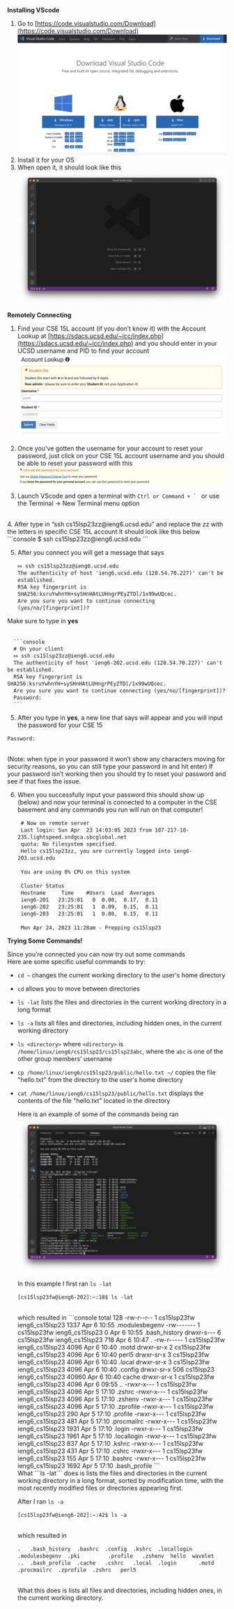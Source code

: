 **Installing VScode**
  1. Go to [https://code.visualstudio.com/Download](https://code.visualstudio.com/Download)
  ![Image](VSCode_Download.png)
  2. Install it for your OS
  3. When open it, it should look like this
  ![Image](VScode.png)

**Remotely Connecting**
  1. Find your CSE 15L account (if you don’t know it) with the Account Lookup at [https://sdacs.ucsd.edu/~icc/index.php](https://sdacs.ucsd.edu/~icc/index.php) and you should enter in your UCSD username and PID to find your account 
  ![Image](AL.png) <br>
  
  2. Once you've gotten the username for your account to reset your password, just click on your CSE 15L account username and you should be able to reset your password with this ![Image](password.png) <br>
  3. Launch VScode and open a terminal with
  ```Ctrl or Command + ` ```
  or use the Terminal -> New Terminal menu option
  <br>
  4. After type in “ssh cs15lsp23zz@ieng6.ucsd.edu” and replace the zz with the letters in specific CSE 15L account 
  It should look like this below <br>
      ```console
      $ ssh cs15lsp23zz@ieng6.ucsd.edu
      ```
<br>

  5. After you connect you will get a message that says 
      ```console
      ⤇ ssh cs15lsp23zz@ieng6.ucsd.edu
      The authenticity of host 'ieng6.ucsd.edu (128.54.70.227)' can't be established. 
      RSA key fingerprint is SHA256:ksruYwhnYH+sySHnHAtLUHngrPEyZTDl/1x99wUQcec.
      Are you sure you want to continue connecting (yes/no/[fingerprint])?
      ```
  Make sure to type in **yes** <br>
        <br>
        
        
      ```console
      # On your client
      ⤇ ssh cs15lsp23zz@ieng6.ucsd.edu
      The authenticity of host 'ieng6-202.ucsd.edu (128.54.70.227)' can't be established.
      RSA key fingerprint is SHA256:ksruYwhnYH+sySHnHAtLUHngrPEyZTDl/1x99wUQcec.
      Are you sure you want to continue connecting (yes/no/[fingerprint])? 
      Password:  
      ```
  5. After you type in **yes**, a new line that says will appear and you will input the 
     password for your CSE 15
  ```console
  Password:  
  ``` 
  <br> (Note: when type in your password it won’t show any characters moving 
   for security reasons, so you can still type your password in and hit enter) If your password isn’t 
   working then you should try to reset your password and see if that fixes the issue. <br>
      
  6. When you successfully input your password this should show up (below) and now your terminal is connected 
     to a computer in the CSE basement and any commands you run will run on that computer!
     
     ```console
      # Now on remote server
      Last login: Sun Apr  23 14:03:05 2023 from 107-217-10-235.lightspeed.sndgca.sbcglobal.net
      quota: No filesystem specified.
      Hello cs15lsp23zz, you are currently logged into ieng6-203.ucsd.edu

      You are using 0% CPU on this system

      Cluster Status 
      Hostname     Time    #Users  Load  Averages  
      ieng6-201   23:25:01   0  0.08,  0.17,  0.11
      ieng6-202   23:25:01   1  0.09,  0.15,  0.11
      ieng6-203   23:25:01   1  0.08,  0.15,  0.11

      Mon Apr 24, 2023 11:28am - Prepping cs15lsp23
      ```

  
 **Trying Some Commands!** <br>
 
  Since you’re connected you can now try out some commands <br>
  Here are some specific useful commands to try: <br>
* ```cd ~``` changes the current working directory to the user's home directory <br>
* ```cd``` allows you to move between directories <br>
* ```ls -lat``` lists the files and directories in the current working directory in a long format <br>
* ```ls -a``` lists all files and directories, including hidden ones, in the current working directory <br>
* ```ls <directory>``` where ```<directory>``` is ```/home/linux/ieng6/cs15lsp23/cs15lsp23abc```, where the ```abc``` is one of the other group members’ username <br>
* ```cp /home/linux/ieng6/cs15lsp23/public/hello.txt ~/``` copies the file "hello.txt" from the directory to the user's home directory <br>
* ```cat /home/linux/ieng6/cs15lsp23/public/hello.txt``` displays the contents of the file "hello.txt" located in the directory <br>
  
  Here is an example of some of the commands being ran
  ![Image](Testing.png) <br>
  
  In this example I first ran ```ls -lat``` <br>
  
  ```console
  [cs15lsp23fw@ieng6-202]:~:18$ ls -lat
  ```
  <br> 
  which resulted in 
  ```console
  total 128
  -rw-r--r--   1 cs15lsp23fw ieng6_cs15lsp23  1337 Apr  6 10:55 .modulesbegenv
  -rw-------   1 cs15lsp23fw ieng6_cs15lsp23     0 Apr  6 10:55 .bash_history
  drwxr-s---   6 cs15lsp23fw ieng6_cs15lsp23   718 Apr  6 10:47 .
  -rw-r-----   1 cs15lsp23fw ieng6_cs15lsp23  4096 Apr  6 10:40 .motd
  drwxr-sr-x   2 cs15lsp23fw ieng6_cs15lsp23  4096 Apr  6 10:40 perl5
  drwxr-sr-x   3 cs15lsp23fw ieng6_cs15lsp23  4096 Apr  6 10:40 .local
  drwxr-sr-x   3 cs15lsp23fw ieng6_cs15lsp23  4096 Apr  6 10:40 .config
  drwxr-sr-x 506 cs15lsp23   ieng6_cs15lsp23 40960 Apr 6 10:40 cache
  drwxr-sr-x   1 cs15lsp23fw ieng6_cs15lsp23  4096 Apr  6 09:55 ..
  -rwxr-x---   1 cs15lsp23fw ieng6_cs15lsp23  4096 Apr  5 17:10 .zshrc
  -rwxr-x---   1 cs15lsp23fw ieng6_cs15lsp23  4096 Apr  5 17:10 .zshenv
  -rwxr-x---   1 cs15lsp23fw ieng6_cs15lsp23  4096 Apr  5 17:10 .zprofile
  -rwxr-x---   1 cs15lsp23fw ieng6_cs15lsp23   290 Apr  5 17:10 .profile
  -rwxr-x---   1 cs15lsp23fw ieng6_cs15lsp23   481 Apr  5 17:10 .procmailrc
  -rwxr-x---   1 cs15lsp23fw ieng6_cs15lsp23  1931 Apr  5 17:10 .login
  -rwxr-x---   1 cs15lsp23fw ieng6_cs15lsp23  1961 Apr  5 17:10 .locallogin
  -rwxr-x---   1 cs15lsp23fw ieng6_cs15lsp23   837 Apr  5 17:10 .kshrc
  -rwxr-x---   1 cs15lsp23fw ieng6_cs15lsp23   431 Apr  5 17:10 .cshrc
  -rwxr-x---   1 cs15lsp23fw ieng6_cs15lsp23   155 Apr  5 17:10 .bashrc
  -rwxr-x---   1 cs15lsp23fw ieng6_cs15lsp23  1692 Apr  5 17:10 .bash_profile
  ```
  <br> 
  What ```ls -lat``` does is lists the files and directories in the current working directory in a long format, sorted by modification time, with the most recently modified files or directories appearing first.
  
  After I ran ```ls -a```
  
  ```console
  [cs15lsp23fw@ieng6-202]:~:42$ ls -a
  ```
  <br> which resulted in
  
  ```console
  .   .bash_history  .bashrc  .config  .kshrc  .locallogin  .modulesbegenv  .pki         .profile   .zshenv  hello  wavelet
  ..  .bash_profile  .cache   .cshrc   .local  .login       .motd           .procmailrc  .zprofile  .zshrc   perl5
  ```
  <br> What this does is lists all files and directories, including hidden ones, in the current working directory.
  
  
  
  
  
  
  
  
 
  
  
  
     
